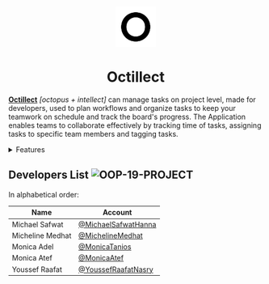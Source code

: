 <div align="center">
    <a href="https://monicatanios.github.io/octillect/">
        <img src="./src/octillect/resources/o-icon.png" width="80" height="80">
    </a>
    <h1>Octillect</h1>
</div>

[**Octillect**](https://monicatanios.github.io/octillect/) _[octopus + intellect]_ can manage tasks on project level, made for developers, used to plan workflows and organize tasks to keep your teamwork on schedule and track the board's progress. The Application enables teams to collaborate effectively by tracking time of tasks, assigning tasks to specific team members and tagging tasks.

<details><summary> Features </summary>

- User can sign in using his unique account and create his own boards or participate in boards he was invited to collaborate into.
- Board creator can add collaborators to his board.
- Any collaborator can add tasks to a board and set its due date, description, title, tag or even assign it to another collaborator(s).
- The assignee is notified when he is assigned to a task.
- A task can have a list of sub-tasks, too.
- Tasks can be filtered by due date or assignee.
- Tasks can also be grouped in a column having a descriptive title.
- Tasks can be dragged from a column and dropped into another.
- Firebase is used as a back end to our app, using firestore online database.
- Integration with GitHub using API.

</details>

## Developers List ![OOP-19-PROJECT](https://img.shields.io/badge/OOP-2019-orange.svg)

In alphabetical order:

| Name             | Account                                                      |
| ---------------- | ------------------------------------------------------------ |
| Michael Safwat   | [@MichaelSafwatHanna](https://github.com/MichaelSafwatHanna) |
| Micheline Medhat | [@MichelineMedhat](https://github.com/MichelineMedhat)       |
| Monica Adel      | [@MonicaTanios](https://github.com/MonicaTanios)             |
| Monica Atef      | [@MonicaAtef](https://github.com/MonicaAtef)                 |
| Youssef Raafat   | [@YoussefRaafatNasry](https://github.com/YoussefRaafatNasry) |